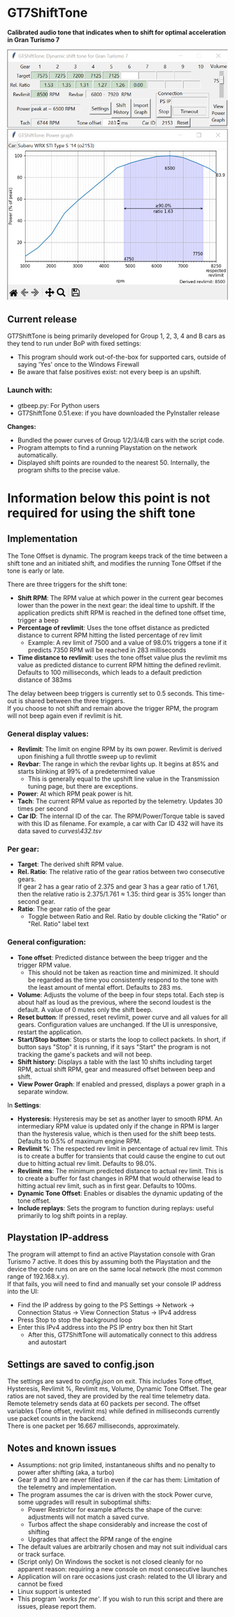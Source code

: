 # GT7ShiftTone

**Calibrated audio tone that indicates when to shift for optimal acceleration in Gran Turismo 7**

![example Subaru WRX STI 2014 GUI](images/GUI.png)
![example Subaru WRX STI 2014 Power](images/Power.png)

## Current release

GT7ShiftTone is being primarily developed for Group 1, 2, 3, 4 and B cars as they tend to run under BoP with fixed settings:
- This program should work out-of-the-box for supported cars, outside of saying 'Yes' once to the Windows Firewall 
- Be aware that false positives exist: not every beep is an upshift.

### Launch with:
- gtbeep.py: For Python users  
- GT7ShiftTone 0.51.exe: if you have downloaded the PyInstaller release

**Changes:**  
- Bundled the power curves of Group 1/2/3/4/B cars with the script code.
- Program attempts to find a running Playstation on the network automatically.
- Displayed shift points are rounded to the nearest 50. Internally, the program shifts to the precise value.

# Information below this point is not required for using the shift tone

## Implementation

The Tone Offset is dynamic. The program keeps track of the time between a shift tone and an initiated shift, and modifies the running Tone Offset if the tone is early or late.

There are three triggers for the shift tone:
- **Shift RPM**: The RPM value at which power in the current gear becomes lower than the power in the next gear: the ideal time to upshift. If the application predicts shift RPM is reached in the defined tone offset time, trigger a beep
- **Percentage of revlimit**: Uses the tone offset distance as predicted distance to current RPM hitting the listed percentage of rev limit
  - Example: A rev limit of 7500 and a value of 98.0% triggers a tone if it predicts 7350 RPM will be reached in 283 milliseconds
- **Time distance to revlimit**: uses the tone offset value plus the revlimit ms value as predicted distance to current RPM hitting the defined revlimit. Defaults to 100 milliseconds, which leads to a default prediction distance of 383ms

The delay between beep triggers is currently set to 0.5 seconds. This time-out is shared between the three triggers.  
If you choose to not shift and remain above the trigger RPM, the program will not beep again even if revlimit is hit.

### General display values:

- **Revlimit**: The limit on engine RPM by its own power. Revlimit is derived upon finishing a full throttle sweep up to revlimit
- **Revbar**: The range in which the revbar lights up. It begins at 85% and starts blinking at 99% of a predetermined value
  - This is generally equal to the upshift line value in the Transmission tuning page, but there are exceptions.
- **Power**: At which RPM peak power is hit.
- **Tach**: The current RPM value as reported by the telemetry. Updates 30 times per second
- **Car ID**: The internal ID of the car. The RPM/Power/Torque table is saved with this ID as filename. For example, a car with Car ID 432 will have its data saved to _curves\432.tsv_

### Per gear:

- **Target**: The derived shift RPM value.  
- **Rel. Ratio**: The relative ratio of the gear ratios between two consecutive gears.  
If gear 2 has a gear ratio of 2.375 and gear 3 has a gear ratio of 1.761, then the relative ratio is 2.375/1.761 ≈ 1.35: third gear is 35% longer than second gear.
- **Ratio**: The gear ratio of the gear
  - Toggle between Ratio and Rel. Ratio by double clicking the "Ratio" or "Rel. Ratio" label text

### General configuration:

- **Tone offset**: Predicted distance between the beep trigger and the trigger RPM value.
  - This should not be taken as reaction time and minimized. It should be regarded as the time you consistently respond to the tone with the least amount of mental effort. Defaults to 283 ms.
- **Volume**: Adjusts the volume of the beep in four steps total. Each step is about half as loud as the previous, where the second loudest is the default. A value of 0 mutes only the shift beep.
- **Reset button**: If pressed, reset revlimit, power curve and all values for all gears. Configuration values are unchanged. If the UI is unresponsive, restart the application.
- **Start/Stop button**: Stops or starts the loop to collect packets. In short, if button says "Stop" it is running, if it says "Start" the program is not tracking the game's packets and will not beep.
- **Shift history**: Displays a table with the last 10 shifts including target RPM, actual shift RPM, gear and measured offset between beep and shift.
- **View Power Graph**: If enabled and pressed, displays a power graph in a separate window.

In **Settings**:  
- **Hysteresis**: Hysteresis may be set as another layer to smooth RPM. An intermediary RPM value is updated only if the change in RPM is larger than the hysteresis value, which is then used for the shift beep tests. Defaults to 0.5% of maximum engine RPM.
- **Revlimit %**: The respected rev limit in percentage of actual rev limit. This is to create a buffer for transients that could cause the engine to cut out due to hitting actual rev limit. Defaults to 98.0%.
- **Revlimit ms**: The minimum predicted distance to actual rev limit. This is to create a buffer for fast changes in RPM that would otherwise lead to hitting actual rev limit, such as in first gear. Defaults to 100ms.
- **Dynamic Tone Offset**: Enables or disables the dynamic updating of the tone offset.
- **Include replays**: Sets the program to function during replays: useful primarily to log shift points in a replay.

## Playstation IP-address

The program will attempt to find an active Playstation console with Gran Turismo 7 active. It does this by assuming both the Playstation and the device the code runs on are on the same local network (the most common range of 192.168.x.y).  
If that fails, you will need to find and manually set your console IP address into the UI:

- Find the IP address by going to the PS Settings -> Network -> Connection Status -> View Connection Status -> IPv4 address
- Press Stop to stop the background loop
- Enter this IPv4 address into the PS IP entry box then hit Start
  - After this, GT7ShiftTone will automatically connect to this address and autostart

## Settings are saved to config.json

The settings are saved to _config.json_ on exit. This includes Tone offset, Hysteresis, Revlimit %, Revlimit ms, Volume, Dynamic Tone Offset. The gear ratios are not saved, they are provided by the real time telemetry data.  
Remote telemetry sends data at 60 packets per second. The offset variables (Tone offset, revlimit ms) while defined in milliseconds currently use packet counts in the backend.  
There is one packet per 16.667 milliseconds, approximately.

## Notes and known issues
- Assumptions: not grip limited, instantaneous shifts and no penalty to power after shifting (aka, a turbo)
- Gear 9 and 10 are never filled in even if the car has them: Limitation of the telemetry and implementation.
- The program assumes the car is driven with the stock Power curve, some upgrades will result in suboptimal shifts:
  - Power Restrictor for example affects the shape of the curve: adjustments will not match a saved curve.
  - Turbos affect the shape considerably and increase the cost of shifting
  - Upgrades that affect the RPM range of the engine
- The default values are arbitrarily chosen and may not suit individual cars or track surface.
- (Script only) On Windows the socket is not closed cleanly for no apparent reason: requiring a new console on most consecutive launches
- Application will on rare occasions just crash: related to the UI library and cannot be fixed
- Linux support is untested
- This program _'works for me'_. If you wish to run this script and there are issues, please report them.
